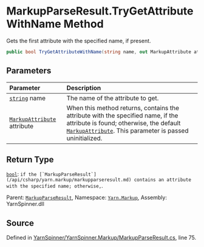# MarkupParseResult.TryGetAttributeWithName Method

Gets the first attribute with the specified name, if present.


```csharp
public bool TryGetAttributeWithName(string name, out MarkupAttribute attribute)
```

## Parameters
|Parameter|Description|
|:---|:---|
|[`string`](https://docs.microsoft.com/dotnet/api/System.String) name|The name of the attribute to get.|
|[`MarkupAttribute`](/api/csharp/yarn.markup/markupattribute.md) attribute|When this method returns, contains the attribute with the specified name, if the attribute is found; otherwise, the default [`MarkupAttribute`](/api/csharp/yarn.markup/markupattribute.md). This parameter is passed uninitialized.|
## Return Type
[`bool`](https://docs.microsoft.com/dotnet/api/System.Boolean): `` if the [`MarkupParseResult`](/api/csharp/yarn.markup/markupparseresult.md) contains an attribute with the
    specified name; otherwise, ``.



<div class="class-metadata">

Parent: [`MarkupParseResult`](/api/csharp/yarn.markup/markupparseresult.md), Namespace: [`Yarn.Markup`](/api/csharp/yarn.markup/README.md), Assembly: YarnSpinner.dll
</div>

## Source
Defined in [YarnSpinner/YarnSpinner.Markup/MarkupParseResult.cs](https://github.com/YarnSpinnerTool/YarnSpinner//blob/develop/YarnSpinner/YarnSpinner.Markup/MarkupParseResult.cs#L75), line 75.
